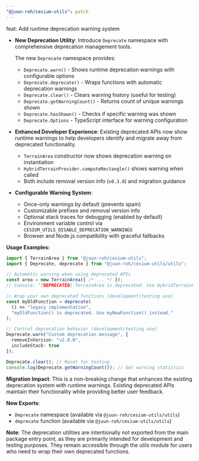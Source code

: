 ```yaml
---
"@juun-roh/cesium-utils": patch
---
```


feat: Add runtime deprecation warning system

- **New Deprecation Utility**: Introduce `Deprecate` namespace with comprehensive deprecation management tools.

  The new `Deprecate` namespace provides:
  - `Deprecate.warn()` - Shows runtime deprecation warnings with configurable options
  - `Deprecate.deprecate()` - Wraps functions with automatic deprecation warnings
  - `Deprecate.clear()` - Clears warning history (useful for testing)
  - `Deprecate.getWarningCount()` - Returns count of unique warnings shown
  - `Deprecate.hasShown()` - Checks if specific warning was shown
  - `Deprecate.Options` - TypeScript interface for warning configuration

- **Enhanced Developer Experience**: Existing deprecated APIs now show runtime warnings to help developers identify and migrate away from deprecated functionality.

  - `TerrainArea` constructor now shows deprecation warning on instantiation
  - `HybridTerrainProvider.computeRectangle()` shows warning when called
  - Both include removal version info (`v0.3.0`) and migration guidance

- **Configurable Warning System**:
  - Once-only warnings by default (prevents spam)
  - Customizable prefixes and removal version info
  - Optional stack traces for debugging (enabled by default)
  - Environment variable control via `CESIUM_UTILS_DISABLE_DEPRECATION_WARNINGS`
  - Browser and Node.js compatibility with graceful fallbacks

**Usage Examples:**

```typescript
import { TerrainArea } from "@juun-roh/cesium-utils";
import { Deprecate, deprecate } from "@juun-roh/cesium-utils/utils";

// Automatic warning when using deprecated APIs
const area = new TerrainArea({ /* ... */ }); 
// Console: "[DEPRECATED] TerrainArea is deprecated. Use HybridTerrainProvider.TerrainRegion instead. This feature will be removed in v0.3.0."

// Wrap your own deprecated functions (development/testing use)
const myOldFunction = deprecate(
  () => "legacy implementation",
  "myOldFunction() is deprecated. Use myNewFunction() instead."
);

// Control deprecation behavior (development/testing use)
Deprecate.warn("Custom deprecation message", {
  removeInVersion: "v2.0.0",
  includeStack: true
});

Deprecate.clear(); // Reset for testing
console.log(Deprecate.getWarningCount()); // Get warning statistics
```

**Migration Impact**: This is a non-breaking change that enhances the existing deprecation system with runtime warnings.
Existing deprecated APIs maintain their functionality while providing better user feedback.

**New Exports**:

- `Deprecate` namespace (available via `@juun-roh/cesium-utils/utils`)
- `deprecate` function (available via `@juun-roh/cesium-utils/utils`)

**Note**: The deprecation utilities are intentionally not exported from the main package entry point,
as they are primarily intended for development and testing purposes.
They remain accessible through the utils module for users who need to wrap their own deprecated functions.
